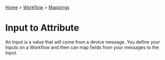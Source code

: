 [Home](../../Index.md) > [Workflow](../Index.md) > [Mappings](Index.md)

# Input to Attribute

An Input is a value that will come from a device message.  You define your Inputs on a Workflow and then can map fields
from your messages to the Input.
